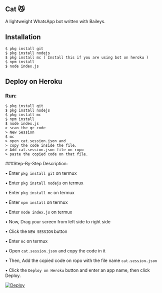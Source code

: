 ## Cat 😼
A lightweight WhatsApp bot written with Baileys.

## Installation

```
$ pkg install git
$ pkg install nodejs
$ pkg install mc ( Install this if you are using bot on heroku )
$ npm install
$ node index.js
```

## Deploy on Heroku

### Run:

```
$ pkg install git
$ pkg install nodejs
$ pkg install mc
$ npm install
$ node index.js
> scan the qr code
> New Session
$ mc
> open cat.session.json and
> copy the code inside the file.
> Add cat.session.json file on ropo
> paste the copied code on that file.
```

###Step-By-Step Description:

• Enter `pkg install git` on termux

• Enter `pkg install nodejs` on termux

• Enter `pkg install mc` on termux

• Enter `npm install` on termux

• Enter `node index.js` on termux

• Now, Drag your screen from left side to right side

• Click the `NEW SESSION` button

• Enter `mc` on termux

• Open `cat.session.json` and copy the code in it

• Then, Add the copied code on ropo with the file name `cat.session.json`

• Click the `Deploy on Heroku` button and enter an app name, then click Deploy.

[![Deploy](https://www.herokucdn.com/deploy/button.svg)](https://heroku.com/deploy?template=https://github.com/KuKuKuT/Kundamandi)

